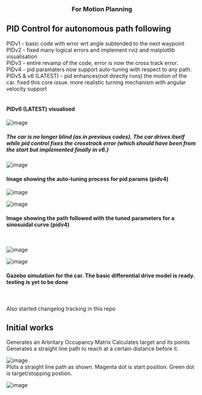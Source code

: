 <h3 align="center">For Motion Planning</h3>
<h2>PID Control for autonomous path following</h2>
PIDv1 - basic code with error wrt angle subtended to the next waypoint <br/>
PIDv2 - fixed many logical errors and implement rviz and matplotlib visualisation<br/>
PIDv3 - entire revamp of the code, error is now the cross track error.<br/>
PIDv4 - pid paramaters now support auto-tuning with respect to any path.<br/>
PIDv5 & v6 (LATEST) - pid enhances(not directly runs) the motion of the car. fixed this core issue. more realistic turning mechanism with angular velocity support <br/>

<br/>
<h4>PIDv6 (LATEST) visualised</h4>

![image](https://github.com/user-attachments/assets/915a8429-336a-4b62-9216-0037165c3326)
<br/>

<h5>The car is no longer blind (as in previous codes). The car drives itself while pid control fixes the crosstrack error (which should have been from the start but implemented finally in v6.)</h5>

![image](https://github.com/user-attachments/assets/bfd347b3-d0b1-48e6-905c-ed4621094299)
<br/>
<h4>Image showing the auto-tuning process for pid params (pidv4)</h4>

![image](https://github.com/user-attachments/assets/d7525bf5-060b-4899-85c1-1fc37aade531)
<br/>

![image](https://github.com/user-attachments/assets/97ba3cbd-a407-412f-94dd-6d47729676f0)
<br/>
<h4>Image showing the path followed with the tuned parameters for a sinosuidal curve (pidv4)</h4>
<br/>

![image](https://github.com/user-attachments/assets/a6b80ed3-f293-4f32-b2f0-0466cbb2f9ef)
<br/>

![image](https://github.com/user-attachments/assets/0c5d7435-6a3d-43f3-a70c-1a3cbf9a4506)
<h4>Gazebo simulation for the car. The basic differential drive model is ready. testing is yet to be done</h4>
<br/>

<br/>
Also started changelog tracking in this repo
<br/>


<h2>Initial works</h2>
Generates an Arbritary Occupancy Matrix 
Calculates target and its points
Generates a straight line path to reach at a certain distance before it.
<br/>

![image](https://github.com/user-attachments/assets/fb11d7fc-932d-4b48-b570-4bedd5ed120a)
<br/>
Plots a straight line path as shown. 
Magenta dot is start position.
Green dot is target/stopping postion.

![image](https://github.com/user-attachments/assets/a2c3da60-ce9e-42d3-ba4d-ffea3b64b30e)
